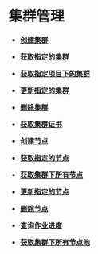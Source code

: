 # 集群管理<a name="cce_02_0092"></a>

-   **[创建集群](创建集群.md)**  

-   **[获取指定的集群](获取指定的集群.md)**  

-   **[获取指定项目下的集群](获取指定项目下的集群.md)**  

-   **[更新指定的集群](更新指定的集群.md)**  

-   **[删除集群](删除集群.md)**  

-   **[获取集群证书](获取集群证书.md)**  

-   **[创建节点](创建节点.md)**  

-   **[获取指定的节点](获取指定的节点.md)**  

-   **[获取集群下所有节点](获取集群下所有节点.md)**  

-   **[更新指定的节点](更新指定的节点.md)**  

-   **[删除节点](删除节点.md)**  

-   **[查询作业进度](查询作业进度.md)**  

-   **[获取集群下所有节点池](获取集群下所有节点池.md)**  


